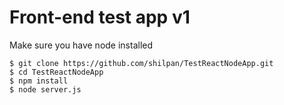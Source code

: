 # Front-end test app v1

Make sure you have node installed

    $ git clone https://github.com/shilpan/TestReactNodeApp.git
    $ cd TestReactNodeApp
    $ npm install
    $ node server.js